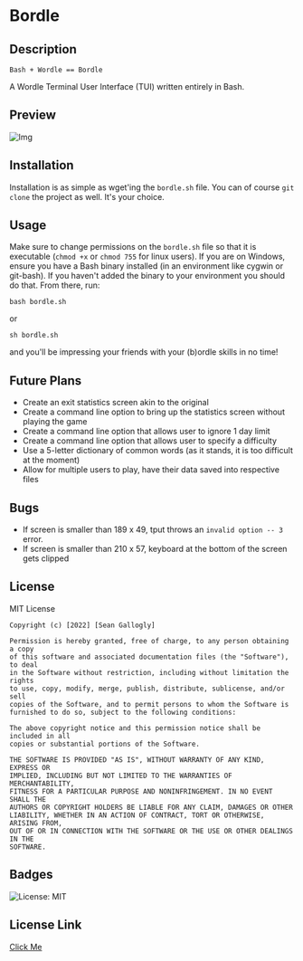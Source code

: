 # Bordle

## Description

`Bash + Wordle == Bordle`

A Wordle Terminal User Interface (TUI) written entirely in Bash.

## Preview
![Img](https://github.com/sean-gall-41/Bordle/blob/master/images/game_preview.png?raw=true)

## Installation

Installation is as simple as wget'ing the `bordle.sh` file. You can of course `git clone` the project as well.
It's your choice.

## Usage

Make sure to change permissions on the `bordle.sh` file so that it is executable (`chmod +x` or `chmod 755`
for linux users). If you are on Windows, ensure you have a Bash binary installed (in an environment like cygwin
or git-bash). If you haven't added the binary to your environment you should do that. From there, run:

`bash bordle.sh` 

or

`sh bordle.sh`

and you'll be impressing your friends with your (b)ordle skills in no time!

## Future Plans

- Create an exit statistics screen akin to the original
- Create a command line option to bring up the statistics screen without playing the game
- Create a command line option that allows user to ignore 1 day limit
- Create a command line option that allows user to specify a difficulty 
- Use a 5-letter dictionary of common words (as it stands, it is too difficult at the moment)
- Allow for multiple users to play, have their data saved into respective files

## Bugs 

- If screen is smaller than 189 x 49, tput throws an `invalid option -- 3` error.
- If screen is smaller than 210 x 57, keyboard at the bottom of the screen gets clipped

## License
 MIT License

    Copyright (c) [2022] [Sean Gallogly]
    
    Permission is hereby granted, free of charge, to any person obtaining a copy
    of this software and associated documentation files (the "Software"), to deal
    in the Software without restriction, including without limitation the rights
    to use, copy, modify, merge, publish, distribute, sublicense, and/or sell
    copies of the Software, and to permit persons to whom the Software is
    furnished to do so, subject to the following conditions:
    
    The above copyright notice and this permission notice shall be included in all
    copies or substantial portions of the Software.
    
    THE SOFTWARE IS PROVIDED "AS IS", WITHOUT WARRANTY OF ANY KIND, EXPRESS OR
    IMPLIED, INCLUDING BUT NOT LIMITED TO THE WARRANTIES OF MERCHANTABILITY,
    FITNESS FOR A PARTICULAR PURPOSE AND NONINFRINGEMENT. IN NO EVENT SHALL THE
    AUTHORS OR COPYRIGHT HOLDERS BE LIABLE FOR ANY CLAIM, DAMAGES OR OTHER
    LIABILITY, WHETHER IN AN ACTION OF CONTRACT, TORT OR OTHERWISE, ARISING FROM,
    OUT OF OR IN CONNECTION WITH THE SOFTWARE OR THE USE OR OTHER DEALINGS IN THE
    SOFTWARE. 

## Badges
  ![License: MIT](https://img.shields.io/badge/License-MIT-yellow.svg)
## License Link
  [Click Me](https://opensource.org/licenses/MIT) 
